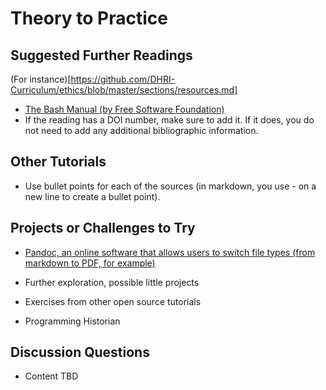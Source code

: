 # Theory to Practice

## Suggested Further Readings

(For instance)[https://github.com/DHRI-Curriculum/ethics/blob/master/sections/resources.md]

- [The Bash Manual (by Free Software Foundation)](https://www.gnu.org/savannah-checkouts/gnu/bash/manual/bash.html)
- If the reading has a DOI number, make sure to add it. If it does, you do not need to add any additional bibliographic information.

## Other Tutorials

- Use bullet points for each of the sources (in markdown, you use - on a new line to create a bullet point).

## Projects or Challenges to Try

- [Pandoc, an online software that allows users to switch file types (from markdown to PDF, for example)](https://programminghistorian.org/en/lessons/sustainable-authorship-in-plain-text-using-pandoc-and-markdown)

- Further exploration, possible little projects
- Exercises from other open source tutorials
- Programming Historian

## Discussion Questions

- Content TBD